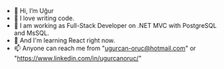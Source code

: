 - 👋 Hi, I’m Uğur
- 👀 I love writing code.
- 🌱 I am working as Full-Stack Developer on .NET MVC with PostgreSQL and MsSQL.
- 🌱 And I'm learning React right now.
- 📫 Anyone can reach me from "ugurcan-oruc@hotmail.com" or "https://www.linkedin.com/in/ugurcanoruc/"

